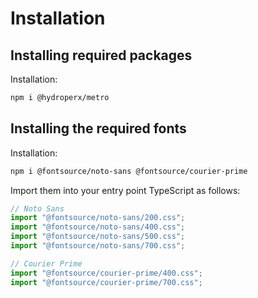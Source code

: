 # Installation

## Installing required packages

Installation:

```sh
npm i @hydroperx/metro
```

## Installing the required fonts

Installation:

```sh
npm i @fontsource/noto-sans @fontsource/courier-prime
```

Import them into your entry point TypeScript as follows:

```ts
// Noto Sans
import "@fontsource/noto-sans/200.css";
import "@fontsource/noto-sans/400.css";
import "@fontsource/noto-sans/500.css";
import "@fontsource/noto-sans/700.css";

// Courier Prime
import "@fontsource/courier-prime/400.css";
import "@fontsource/courier-prime/700.css";
```